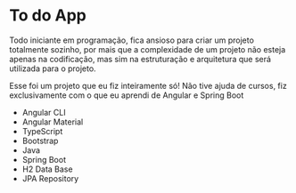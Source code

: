 # To do App

Todo iniciante em programação, fica ansioso para criar um projeto totalmente sozinho, por mais que a complexidade de um projeto não esteja apenas na codificação, mas sim na estruturação e arquitetura que será utilizada para o projeto.

Esse foi um projeto que eu fiz inteiramente só! Não tive ajuda de cursos, fiz exclusivamente com o que eu aprendi de Angular e Spring Boot

- Angular CLI
- Angular Material
- TypeScript
- Bootstrap
- Java
- Spring Boot
- H2 Data Base
- JPA Repository
